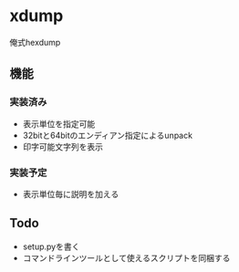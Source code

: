 # xdump

俺式hexdump

## 機能

### 実装済み

- 表示単位を指定可能
- 32bitと64bitのエンディアン指定によるunpack
- 印字可能文字列を表示

### 実装予定

- 表示単位毎に説明を加える

## Todo

- setup.pyを書く
- コマンドラインツールとして使えるスクリプトを同梱する
